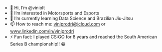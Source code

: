 - 👋 Hi, I’m @viniolt
- 👀 I’m interested in Motorsports and Esports
- 🌱 I’m currently learning Data Science and Brazilian Jiu-Jitsu
- 📫 How to reach me: viniprodri@icloud.com or www.linkedin.com/in/viniprodri
- ⚡ Fun fact: I played CS:GO for 8 years and reached the South American Series B championship!! 😁

<!---
viniolt/viniolt is a ✨ special ✨ repository because its `README.md` (this file) appears on your GitHub profile.
You can click the Preview link to take a look at your changes.
--->
